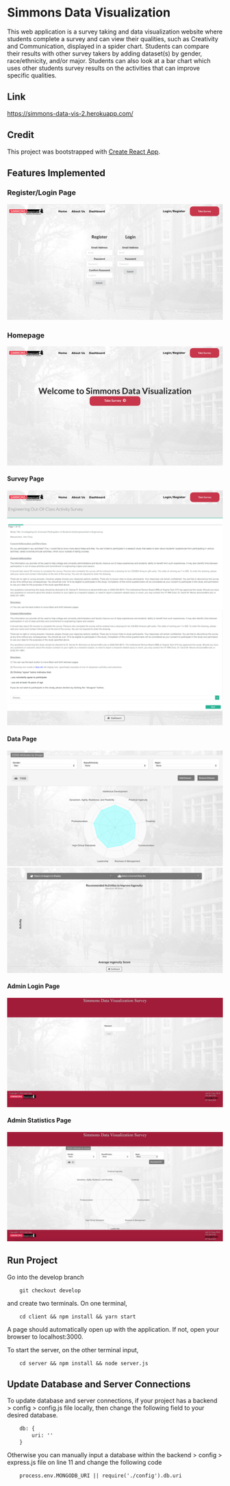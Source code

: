 # Simmons Data Visualization

This web application is a survey taking and data visualization website where students complete a survey and can view their qualities, such as Creativity and Communication, displayed in a spider chart. Students can compare their results with other survey takers by adding dataset(s) by gender, race/ethnicity, and/or major. Students can also look at a bar chart which uses other students survey results on the activities that can improve specific qualities.

## Link
https://simmons-data-vis-2.herokuapp.com/

## Credit
This project was bootstrapped with [Create React App](https://github.com/facebook/create-react-app).

## Features Implemented
### Register/Login Page
![alt test](client/src/img/login_register.png)
  
### Homepage
![alt test](client/src/img/homepage.png)
  
#### Survey Page
![alt test](client/src/img/survey_1_1.png)
![alt test](client/src/img/survey_1_2.png)
  
#### Data Page
![alt test](client/src/img/data_1.png)
![alt test](client/src/img/data_2.png)
  
#### Admin Login Page
![alt test](client/src/img/adminlogin.jpeg)
  
#### Admin Statistics Page
![alt test](client/src/img/adminstats.jpeg)
  
## Run Project
Go into the develop branch 
```
    git checkout develop
```
and create two terminals. On one terminal,
```
    cd client && npm install && yarn start
```
A page should automatically open up with the application. If not, open your browser to localhost:3000.    
  
To start the server, on the other terminal input, 
```
    cd server && npm install && node server.js
```

## Update Database and Server Connections
To update database and server connections, if your project has a backend > config > config.js file locally, then change the following field to your desired database. 
```
    db: { 
        uri: ''
    } 
```
Otherwise you can manually input a database within the backend > config > express.js file on line 11 and change the following code
```
    process.env.MONGODB_URI || require('./config').db.uri
```